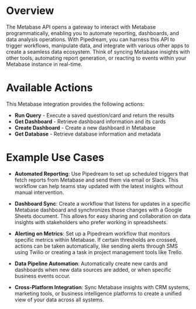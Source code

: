 # Overview

The Metabase API opens a gateway to interact with Metabase programmatically, enabling you to automate reporting, dashboards, and data analysis operations. With Pipedream, you can harness this API to trigger workflows, manipulate data, and integrate with various other apps to create a seamless data ecosystem. Think of syncing Metabase insights with other tools, automating report generation, or reacting to events within your Metabase instance in real-time.

# Available Actions

This Metabase integration provides the following actions:

- **Run Query** - Execute a saved question/card and return the results
- **Get Dashboard** - Retrieve dashboard information and its cards  
- **Create Dashboard** - Create a new dashboard in Metabase
- **Get Database** - Retrieve database information and metadata

# Example Use Cases

- **Automated Reporting**: Use Pipedream to set up scheduled triggers that fetch reports from Metabase and send them via email or Slack. This workflow can help teams stay updated with the latest insights without manual intervention.

- **Dashboard Sync**: Create a workflow that listens for updates in a specific Metabase dashboard and synchronizes those changes with a Google Sheets document. This allows for easy sharing and collaboration on data insights with stakeholders who prefer working in spreadsheets.

- **Alerting on Metrics**: Set up a Pipedream workflow that monitors specific metrics within Metabase. If certain thresholds are crossed, actions can be taken automatically, like sending alerts through SMS using Twilio or creating a task in project management tools like Trello.

- **Data Pipeline Automation**: Automatically create new cards and dashboards when new data sources are added, or when specific business events occur.

- **Cross-Platform Integration**: Sync Metabase insights with CRM systems, marketing tools, or business intelligence platforms to create a unified view of your data across all systems.
